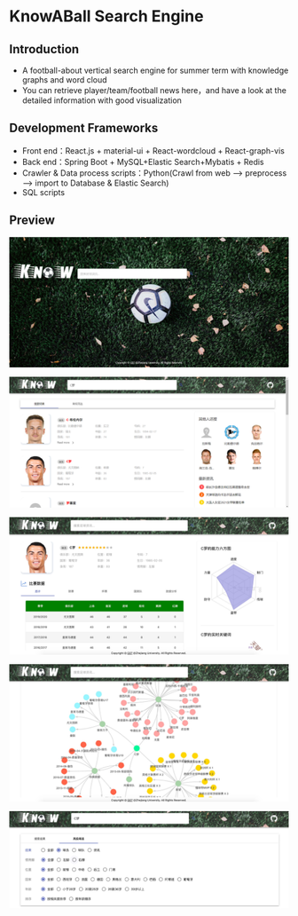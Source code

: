 # KnowABall Search Engine


## Introduction

- A football-about vertical search engine for summer term with knowledge graphs and word cloud
- You can retrieve player/team/football news here，and have a look at the detailed information with good visualization

## Development Frameworks

- Front end：React.js + material-ui + React-wordcloud + React-graph-vis
- Back end：Spring Boot + MySQL+Elastic Search+Mybatis + Redis
- Crawler & Data process scripts：Python(Crawl from web --> preprocess --> import to Database & Elastic Search)
- SQL scripts

## Preview

![image-20210722113642997](static/image-20210722113642997.png)

![image-20210722113719575](static/image-20210722113719575.png)

![image-20210722114309602](static/image-20210722114309602.png)

![image-20210722114330077](static/image-20210722114330077.png)

![image-20210722114342163](static/image-20210722114342163.png)